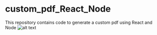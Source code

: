 # custom_pdf_React_Node
This repository contains code to generate a custom pdf using React and Node
![alt text](https://github.com/deepakkaligotla/custom_pdf_React_Node/tree/main/Screenshots/ExperienceCertificate.webp)